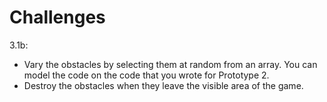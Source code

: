 # Challenges

3.1b:
* Vary the obstacles by selecting them at random from an array. You can model the code on the code that you wrote for Prototype 2.
* Destroy the obstacles when they leave the visible area of the game.
